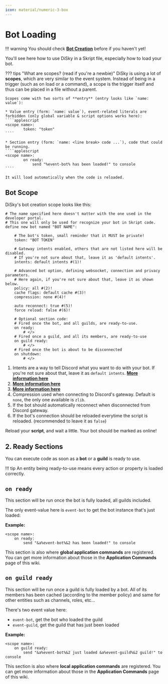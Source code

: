 ```yaml
---
icon: material/numeric-3-box
---
```


# Bot Loading

!!! warning
    You should check [**Bot Creation**](1-bot-creation.md) before if you haven't yet!

You'll see here how to use DiSky in a Skript file, especially how to load your bot.

??? tips "What are scopes? (read if you're a newbie)"
    DiSky is using a lot of **scopes**, which are very similar to the event system. Instead of being in a trigger (such as on load or a command), a scope is the trigger itself and thus can be placed in a file without a parent.
    
    Scopes come with two sorts of **entry** (entry looks like `name: value`):
    
    * Value entry (form: `name: value`), event-related literals are forbidden (only global variable & script options works here):
    ````applescript
    <scope name>:
            token: "token"
    ````
    
    * Section entry (form: `name: <line break> code ...`), code that could be running.
    ````applescript
    <scope name>:
            on ready:
                send "%event-bot% has been loaded!" to console
    ````
    
    It will load automatically when the code is reloaded.

## Bot Scope

DiSky's bot creation scope looks like this: 
 
```applescript hl_lines="3 6 10 14 15 16 18 19 23 26 29"
# The name specified here doesn't matter with the one used in the developer portal. 
# This one will only be used for recognize your bot in Skript code.
define new bot named "BOT NAME": 
    
    # The bot's token, small reminder that it MUST be private!
    token: "BOT TOKEN"
    
    # Gateway intents enabled, others that are not listed here will be disabled.
    # If you're not sure about that, leave it as 'default intents'.
    intents: default intents #(1)!
    
    # Advanced bot option, defining websocket, connection and privacy parameters.
    # Here again, if you're not sure about that, leave it as shown below.
    policy: all #(2)!
    cache flags: default cache #(3)!
    compression: none #(4)!
    
    auto reconnect: true #(5)!
    force reload: false #(6)!
    
    # Optional section code:
    # Fired once the bot, and all guilds, are ready-to-use.
    on ready:
    	# </>
    # Fired once a guild, and all its members, are ready-to-use
    on guild ready:
    	# </>
    # Fired once the bot is about to be disconnected
    on shutdown:
    	# </>
```

1. Intents are a way to tell Discord what you want to do with your bot. If you're not sure about that, leave it as `default intents`. **[More information here](../bot/intents.md)**
2. **[More information here](../bot/policy.md)**
3. **[More information here](../bot/policy.md#cache-flags)**
4. Compression used when connecting to Discord's gateway. Default is `none`, the only one available is `zlib`.
5. If the bot should automatically reconnect when disconnected from Discord gateway.
6. If the bot's connection should be reloaded everytime the script is reloaded. (recommended to leave it as `false`)

Reload your **script**, and wait a little. Your bot should be marked as online!

## 2. Ready Sections

You can execute code as soon as a **bot** or a **guild** is ready to use.

!!! tip
    An entity being ready-to-use means every action or property is loaded correctly.

## `on ready`

This section will be run once the bot is fully loaded, all guilds included.

The only event-value here is `event-bot` to get the bot instance that's just loaded:

**Example:**

```applescript
<scope name>:
    on ready:
        send "&a%event-bot%&2 has been loaded!" to console
```

This section is also where **global application commands** are registered. You can get more information about those in the **Application Commands** page of this wiki.

## `on guild ready`

This section will be run once a guild is fully loaded by a bot. All of its members has been cached (according to the member policy) and same for other entities such as channels, roles, etc...

There's two event value here:

* `event-bot`, get the bot who loaded the guild
* `event-guild`, get the guild that has just been loaded

**Example:**

```applescript
<scope name>:
    on guild ready:
        send "&a%event-bot%&2 just loaded &a%event-guild%&2 guild!" to console
```

This section is also where **local application commands** are registered. You can get more information about those in the **Application Commands** page of this wiki.
